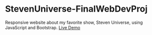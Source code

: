 # StevenUniverse-FinalWebDevProj
Responsive website about my favorite show, Steven Universe, using JavaScript and Bootstrap. [Live Demo](https://shanicesmith98.github.io/StevenUniverse-FinalWebDevProj/)

